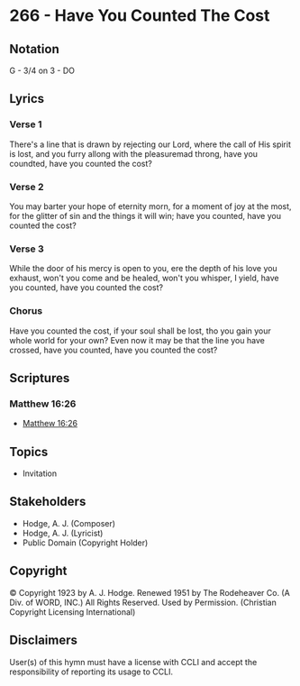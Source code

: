 # 266 - Have You Counted The Cost

## Notation

G - 3/4 on 3 - DO

## Lyrics

### Verse 1

There's a line that is drawn by rejecting our Lord, where the call of His spirit is lost, and you furry allong with the pleasuremad throng, have you coundted, have you counted the cost?

### Verse 2

You may barter your hope of eternity morn, for a moment of joy at the most, for the glitter of sin and the things it will win; have you counted, have you counted the cost?

### Verse 3

While the door of his mercy is open to you, ere the depth of his love you exhaust, won't you come and be healed, won't you whisper, I yield, have you counted, have you counted the cost?

### Chorus

Have you counted the cost, if your soul shall be lost, tho you gain your whole world for your own? Even now it may be that the line you have crossed, have you counted, have you counted the cost?


## Scriptures

### Matthew 16:26

- [Matthew 16:26](https://www.biblegateway.com/passage/?search=Matthew%2016%3A26)


## Topics

- Invitation

## Stakeholders

- Hodge, A. J. (Composer)
- Hodge, A. J. (Lyricist)
- Public Domain (Copyright Holder)

## Copyright

© Copyright 1923 by A. J. Hodge. Renewed 1951 by The Rodeheaver Co. (A Div. of WORD, INC.) All Rights Reserved. Used by Permission.
(Christian Copyright Licensing International)

## Disclaimers

User(s) of this hymn must have a license with CCLI and accept the responsibility of reporting its usage to CCLI.

